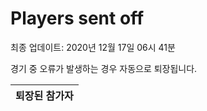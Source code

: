 # Players sent off
최종 업데이트: 2020년 12월 17일 06시 41분


경기 중 오류가 발생하는 경우 자동으로 퇴장됩니다.


| 퇴장된 참가자 |
|:---:|